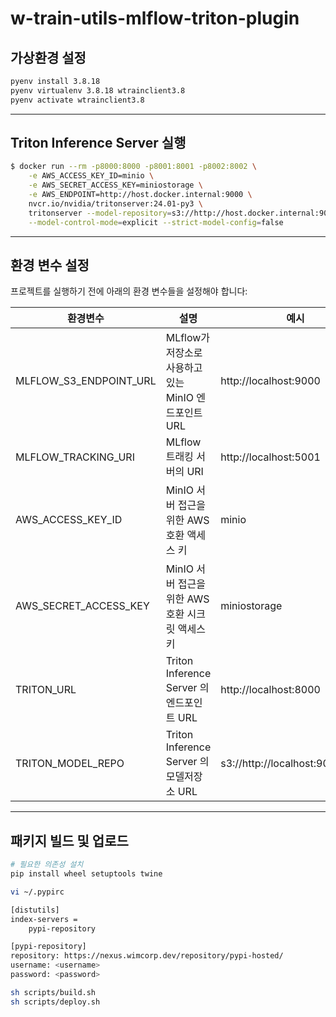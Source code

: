 # w-train-utils-mlflow-triton-plugin

## 가상환경 설정

```sh
pyenv install 3.8.18
pyenv virtualenv 3.8.18 wtrainclient3.8
pyenv activate wtrainclient3.8
```

---

## Triton Inference Server 실행

```sh
$ docker run --rm -p8000:8000 -p8001:8001 -p8002:8002 \
    -e AWS_ACCESS_KEY_ID=minio \
    -e AWS_SECRET_ACCESS_KEY=miniostorage \
    -e AWS_ENDPOINT=http://host.docker.internal:9000 \
    nvcr.io/nvidia/tritonserver:24.01-py3 \
    tritonserver --model-repository=s3://http://host.docker.internal:9000/triton \
    --model-control-mode=explicit --strict-model-config=false
```

---

## 환경 변수 설정

프로젝트를 실행하기 전에 아래의 환경 변수들을 설정해야 합니다:

| 환경변수               | 설명                                                | 예시                              |
| ---------------------- | --------------------------------------------------- | --------------------------------- |
| MLFLOW_S3_ENDPOINT_URL | MLflow가 저장소로 사용하고있는 MinIO 엔드포인트 URL | http://localhost:9000             |
| MLFLOW_TRACKING_URI    | MLflow 트래킹 서버의 URI                            | http://localhost:5001             |
| AWS_ACCESS_KEY_ID      | MinIO 서버 접근을 위한 AWS 호환 액세스 키           | minio                             |
| AWS_SECRET_ACCESS_KEY  | MinIO 서버 접근을 위한 AWS 호환 시크릿 액세스 키    | miniostorage                      |
| TRITON_URL             | Triton Inference Server 의 엔드포인트 URL           | http://localhost:8000             |
| TRITON_MODEL_REPO      | Triton Inference Server 의 모델저장소 URL           | s3://http://localhost:9000/triton |

---

## 패키지 빌드 및 업로드

```sh
# 필요한 의존성 설치
pip install wheel setuptools twine
```

```sh
vi ~/.pypirc

[distutils]
index-servers =
    pypi-repository

[pypi-repository]
repository: https://nexus.wimcorp.dev/repository/pypi-hosted/
username: <username>
password: <password>
```

```sh
sh scripts/build.sh
sh scripts/deploy.sh
```
